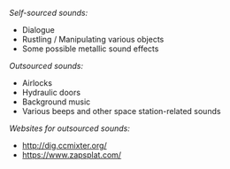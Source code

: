_Self-sourced sounds:_

- Dialogue
- Rustling / Manipulating various objects
- Some possible metallic sound effects

_Outsourced sounds:_

- Airlocks
- Hydraulic doors
- Background music
- Various beeps and other space station-related sounds

_Websites for outsourced sounds:_

- http://dig.ccmixter.org/
- https://www.zapsplat.com/
